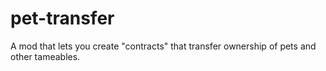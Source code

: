# pet-transfer
A mod that lets you create "contracts" that transfer ownership of pets and other tameables.

